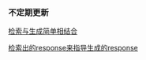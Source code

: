 ### 不定期更新
[检索与生成简单相结合](https://github.com/iezhuozhuo/PaperReading/blob/master/%E6%A3%80%E7%B4%A2%E5%BC%8F%E4%B8%8E%E7%94%9F%E6%88%90%E5%BC%8F%E7%9B%B8%E7%BB%93%E5%90%88/A%20Hybrid%20Retrieval-Generation%20Neural%20Conversation%20Model.pdf)

[检索出的response来指导生成的response](https://github.com/iezhuozhuo/PaperReading/blob/master/%E6%A3%80%E7%B4%A2%E5%BC%8F%E4%B8%8E%E7%94%9F%E6%88%90%E5%BC%8F%E7%9B%B8%E7%BB%93%E5%90%88/Retrieval-guided%20Dialogue%20Response%20Generation%20via%20a%20Matching-to-Generation%20Framework.pdf)
